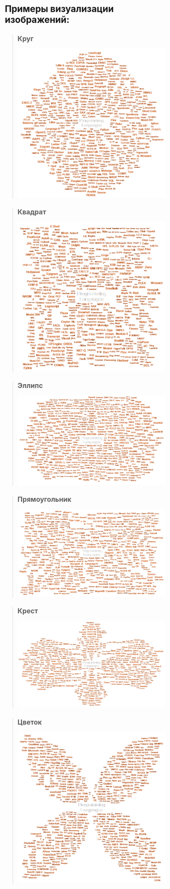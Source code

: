 # Примеры визуализации изображений:

> ## Круг
> ![Circle](VisualizationExamplesImages/Circle.png)

> ## Квадрат
> ![Square](VisualizationExamplesImages/Square.png)

> ## Эллипс
> ![Ellipse](VisualizationExamplesImages/Ellipse.png)

> ## Прямоугольник
> ![Rectangle](VisualizationExamplesImages/Rectangle.png)

> ## Крест
> ![Cross](VisualizationExamplesImages/Cross.png)

> ## Цветок
> ![Flower](VisualizationExamplesImages/Flower.png)